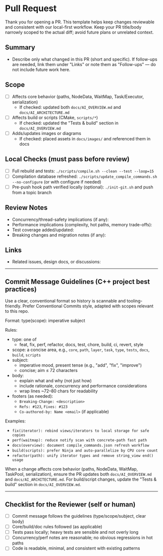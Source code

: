 # Pull Request

Thank you for opening a PR. This template helps keep changes reviewable and consistent with our local-first workflow. Keep your PR title/body narrowly scoped to the actual diff; avoid future plans or unrelated context.

## Summary
- Describe only what changed in this PR (short and specific). If follow-ups are needed, link them under "Links" or note them as "Follow-ups" — do not include future work here.

## Scope
- [ ] Affects core behavior (paths, NodeData, WaitMap, Task/Executor, serialization)
  - If checked: updated both `docs/AI_OVERVIEW.md` and `docs/AI_ARCHITECTURE.md`
- [ ] Affects build or scripts (CMake, `scripts/*`)
  - If checked: updated the "Tests & build" section in `docs/AI_OVERVIEW.md`
- [ ] Adds/updates images or diagrams
  - If checked: placed assets in `docs/images/` and referenced them in docs

## Local Checks (must pass before review)
- [ ] Full rebuild and tests: `./scripts/compile.sh --clean --test --loop=15`
- [ ] Compilation database refreshed: `./scripts/update_compile_commands.sh --no-configure` (or with configure if needed)
- [ ] Pre-push hook path verified locally (optional): `./init-git.sh` and push from a topic branch

## Review Notes
- Concurrency/thread-safety implications (if any):
- Performance implications (complexity, hot paths, memory trade-offs):
- Test coverage added/updated:
- Breaking changes and migration notes (if any):

## Links
- Related issues, design docs, or discussions:

---

## Commit Message Guidelines (C++ project best practices)

Use a clear, conventional format so history is scannable and tooling-friendly. Prefer Conventional Commits style, adapted with scopes relevant to this repo.

Format:
type(scope): imperative subject

Rules:
- type: one of
  - feat, fix, perf, refactor, docs, test, chore, build, ci, revert, style
- scope: a concise area, e.g., `core`, `path`, `layer`, `task`, `type`, `tests`, `docs`, `build`, `scripts`
- subject:
  - imperative mood, present tense (e.g., "add", "fix", "improve")
  - concise; aim ≤ 72 characters
- body:
  - explain what and why (not just how)
  - include rationale, concurrency and performance considerations
  - wrap lines ~72–80 chars for readability
- footers (as needed):
  - `Breaking-Change: <description>`
  - `Refs: #123`, `Fixes: #123`
  - `Co-authored-by: Name <email>` (if applicable)

Examples:
- `fix(iterator): rebind views/iterators to local storage for safe copies`
- `perf(waitmap): reduce notify scan with concrete-path fast path`
- `docs(overview): document compile_commands.json refresh workflow`
- `build(scripts): prefer Ninja and auto-parallelize by CPU core count`
- `refactor(path): unify iterator types and remove string_view end() usage`

When a change affects core behavior (paths, NodeData, WaitMap, TaskPool, serialization), ensure the PR updates both `docs/AI_OVERVIEW.md` and `docs/AI_ARCHITECTURE.md`. For build/script changes, update the "Tests & build" section in `docs/AI_OVERVIEW.md`.

---

## Checklist for the Reviewer (self or human)
- [ ] Commit message follows the guidelines (type/scope/subject, clear body)
- [ ] Core/build/doc rules followed (as applicable)
- [ ] Tests pass locally; heavy tests are sensible and not overly long
- [ ] Concurrency/perf notes are reasonable; no obvious regressions in hot paths
- [ ] Code is readable, minimal, and consistent with existing patterns